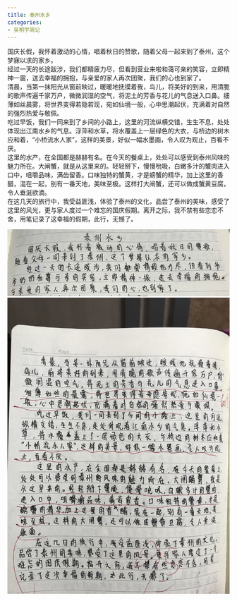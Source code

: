 ```yaml
---
title: 泰州水乡
categories:
- 吴桐宇周记
---
```

  国庆长假，我怀着激动的心情，唱着秋日的赞歌，随着父母一起来到了泰州，这个梦寐以求的家乡。  
  经过一天的长途跋涉，我们都精疲力尽，但看到营业来啦和蔼可亲的笑容，立即精神一震，送去幸福的拥抱，与亲爱的家人再次团聚，我们的心也到家了。  
  清晨，当第一抹阳光从窗前映过，暖暖地抚摸着我，鸟儿，将美好的到来，用清脆的歌声传遍千家万户，微微润湿的空气，将泥土的芳香与花儿的气息送入口鼻。细薄如丝晨雾，将世界变得若隐若现，宛如仙境一般，心中思潮起伏，充满着对自然的强烈热爱与敬佩。  
  吃过早饭，我们一同来到了乡间的小路上，这里的河流纵横交错，生生不息，处处体现出江南水乡的气息。浮萍和水草，将水覆盖上一层绿色的大衣，与桥边的树木应和着，“小桥流水人家”，这样的美景，好似一幅水墨画，令人叹为观止，百看不厌。  
  这里的水产，在全国都是赫赫有名。在今天的餐桌上，处处可以感受到泰州风味的魅力所在。大闸蟹，就是从这里来的。轻轻掰下，慢慢吮吸，白嫩多汁的蟹肉进入口中，咀嚼品味，满齿留香。口味独特的蟹黄，才是螃蟹的精华，加上这里的香醋，混在一起，别有一番天地，美味至极。这样打大闸蟹，还可以做成蟹黄豆腐，令人垂涎欲滴。  
  在这几天的旅行中，我受益匪浅，体验了泰州的文化，品尝了泰州的美味，感受了这里的风光，更与家人度过一个难忘的国庆假期。离开之际，我不禁有些恋恋不舍，用笔记录了这幸福的假期，此行，无憾了。

![image](/public/image/2019/20191006-1.png)
![image](/public/image/2019/20191006-2.jpg)